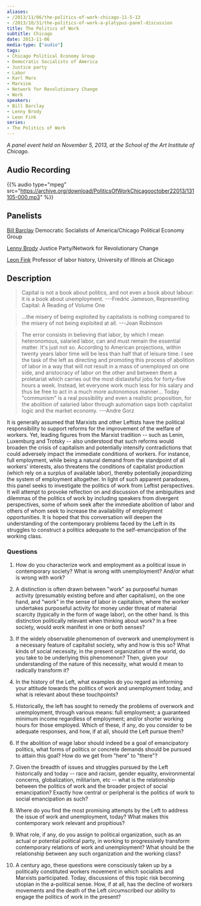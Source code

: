 ```yaml
---
aliases:
- /2013/11/06/the-politics-of-work-chicago-11-5-13
- /2013/10/31/the-politics-of-work-a-platypus-panel-discussion
title: The Politics of Work
subtitle: Chicago
date: 2013-11-06
media-type: ["audio"]
tags:
- Chicago Political Economy Group
- Democratic Socialists of America
- Justice party
- Labor
- Karl Marx
- Marxism
- Network for Revolutionary Change
- Work
speakers:
- Bill Barclay
- Lenny Brody
- Leon Fink
series:
- The Politics of Work
---
```


_A panel event held on November 5, 2013, at the School of the Art Institute of Chicago._


## Audio Recording

{{% audio type="mpeg" src="https://archive.org/download/PoliticsOfWorkChicagooctober22013/131105-000.mp3" %}}

## Panelists

[Bill Barclay](/speakers/bill-barclay/) Democratic Socialists of America/Chicago Political Economy Group

[Lenny Brody](/speakers/lenny-brody/) Justice Party/Network for Revolutionary Change

[Leon Fink](/speakers/leon-fink/) Professor of labor history, University of Illinois at Chicago


## Description

>Capital is not a book about politics, and not even a book about labour: it is a book about unemployment.
---Fredric Jameson, Representing Capital: A Reading of Volume One

>...the misery of being exploited by capitalists is nothing compared to the misery of not being exploited at all.
---Joan Robinson

>The error consists in believing that labor, by which I mean heteronomous, salaried labor, can and must remain the essential matter. It's just not so. According to American projections, within twenty years labor time will be less than half that of leisure time. I see the task of the left as directing and promoting this process of abolition of labor in a way that will not result in a mass of unemployed on one side, and aristocracy of labor on the other and between them a proletariat which carries out the most distasteful jobs for forty-five hours a week. Instead, let everyone work much less for his salary and thus be free to act in a much more autonomous manner... Today "communism" is a real possibility and even a realistic proposition, for the abolition of salaried labor through automation saps both capitalist logic and the market economy.
---Andre Gorz

It is generally assumed that Marxists and other Leftists have the political responsibility to support reforms for the improvement of the welfare of workers. Yet, leading figures from the Marxist tradition -- such as Lenin, Luxemburg and Trotsky -- also understood that such reforms would broaden the crisis of capitalism and potentially intensify contradictions that could adversely impact the immediate conditions of workers. For instance, full employment, while being a natural demand from the standpoint of all workers' interests, also threatens the conditions of capitalist production (which rely on a surplus of available labor), thereby potentially jeopardizing the system of employment altogether. In light of such apparent paradoxes, this panel seeks to investigate the politics of work from Leftist perspectives. It will attempt to provoke reflection on and discussion of the ambiguities and dilemmas of the politics of work by including speakers from divergent perspectives, some of whom seek after the immediate abolition of labor and others of whom seek to increase the availability of employment opportunities. It is hoped that this conversation will deepen the understanding of the contemporary problems faced by the Left in its struggles to construct a politics adequate to the self-emancipation of the working class.

### Questions

1. How do you characterize work and employment as a political issue in contemporary society? What is wrong with unemployment? And/or what is wrong with work?

2. A distinction is often drawn between "work" as purposeful human activity (presumably existing before and after capitalism), on the one hand, and "work" in the sense of labor in capitalism, where the worker undertakes purposeful activity for money under threat of material scarcity (typically in the form of wage labor), on the other hand. Is this distinction politically relevant when thinking about work? In a free society, would work manifest in one or both senses?

3. If the widely observable phenomenon of overwork and unemployment is a necessary feature of capitalist society, why and how is this so? What kinds of social necessity, in the present organization of the world, do you take to be underlying this phenomenon? Then, given your understanding of the nature of this necessity, what would it mean to radically transform it?

4. In the history of the Left, what examples do you regard as informing your attitude towards the politics of work and unemployment today, and what is relevant about these touchpoints?

5. Historically, the left has sought to remedy the problems of overwork and unemployment, through various means: full employment; a guaranteed minimum income regardless of employment; and/or shorter working hours for those employed. Which of these, if any, do you consider to be adequate responses, and how, if at all, should the Left pursue them?

6. If the abolition of wage labor should indeed be a goal of emancipatory politics, what forms of politics or concrete demands should be pursued to attain this goal? How do we get from "here" to "there"?

7. Given the breadth of issues and struggles pursued by the Left historically and today -- race and racism, gender equality, environmental concerns, globalization, militarism, etc -- what is the relationship between the politics of work and the broader project of social emancipation? Exactly how central or peripheral is the politics of work to social emancipation as such?

8. Where do you find the most promising attempts by the Left to address the issue of work and unemployment, today? What makes this contemporary work relevant and propitious?

9. What role, if any, do you assign to political organization, such as an actual or potential political party, in working to progressively transform contemporary relations of work and unemployment? What should be the relationship between any such organization and the working class?

10. A century ago, these questions were consciously taken up by a politically constituted workers movement in which socialists and Marxists participated. Today, discussions of this topic risk becoming utopian in the a-political sense. How, if at all, has the decline of workers movements and the death of the Left circumscribed our ability to engage the politics of work in the present?
